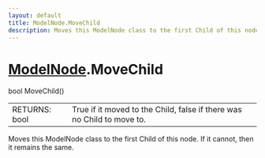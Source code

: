 ```yaml
---
layout: default
title: ModelNode.MoveChild
description: Moves this ModelNode class to the first Child of this node. If it cannot, then it remains the same.
---
```

# [ModelNode]({{site.url}}/Pages/Reference/ModelNode.html).MoveChild

<div class='signature' markdown='1'>
bool MoveChild()
</div>

|  |  |
|--|--|
|RETURNS: bool|True if it moved to the Child, false if there was no Child to move to.|

Moves this ModelNode class to the first Child of this
node. If it cannot, then it remains the same.



